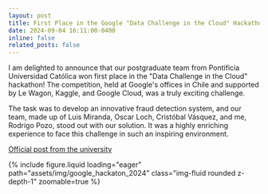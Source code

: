 ```yaml
---
layout: post
title: First Place in the Google "Data Challenge in the Cloud" Hackathon
date: 2024-09-04 16:11:00-0400
inline: false
related_posts: false
---
```

I am delighted to announce that our postgraduate team from Pontificia Universidad Católica won first place in the "Data Challenge in the Cloud" hackathon! The competition, held at Google's offices in Chile and supported by Le Wagon, Kaggle, and Google Cloud, was a truly exciting challenge.

The task was to develop an innovative fraud detection system, and our team, made up of Luis Miranda, Oscar Loch, Cristóbal Vásquez, and me, Rodrigo Pozo, stood out with our solution. It was a highly enriching experience to face this challenge in such an inspiring environment.

[Official post from the university](https://dcc.ing.uc.cl/estudiantes-de-postgrado-dcc-uc-ganan-en-hackathon-data-challenge-in-the-cloud/)

{% include figure.liquid loading="eager" path="assets/img/google_hackaton_2024" class="img-fluid rounded z-depth-1" zoomable=true %}


